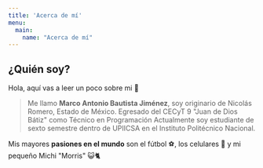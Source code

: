 ```yaml
---
title: 'Acerca de mí'
menu:
  main:
    name: "Acerca de mí"
---
```


## ¿Quién soy?

Hola, aquí vas a leer un poco sobre mi 🤩

> Me llamo **Marco Antonio Bautista Jiménez**, soy originario de Nicolás Romero, Estado de México.
> Egresado del CECyT 9 "Juan de Dios Bátiz" como Técnico en Programación
> Actualmente soy estudiante de sexto semestre dentro de UPIICSA en el Instituto Politécnico Nacional.

Mis mayores **pasiones en el mundo** son el fútbol ⚽, los celulares 📱 y mi pequeño Michi "Morris" 😺🐈
